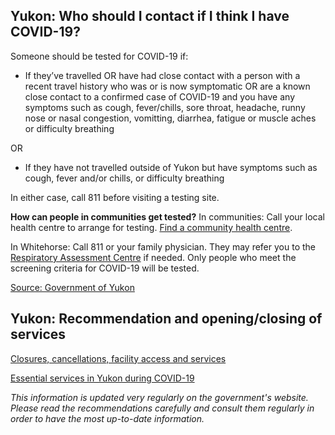 ## Yukon: Who should I contact if I think I have COVID-19?

Someone should be tested for COVID-19 if:

- If they’ve travelled OR have had close contact with a person with a recent travel history who was or is now symptomatic OR are a known close contact to a confirmed case of COVID-19 and you have any symptoms such as cough, fever/chills, sore throat, headache, runny nose or nasal congestion, vomitting, diarrhea, fatigue or muscle aches or difficulty breathing

OR

- If they have not travelled outside of Yukon but have symptoms such as cough, fever and/or chills, or difficulty breathing

In either case, call 811 before visiting a testing site.

**How can people in communities get tested?**
In communities: Call your local health centre to arrange for testing. [Find a community health centre](https://yukon.ca/en/health-and-wellness/hospitals-and-health-centres/find-hospital-or-health-centre).

In Whitehorse: Call 811 or your family physician. They may refer you to the [Respiratory Assessment Centre](https://yukon.ca/en/find-respiratory-assessment-centre) if needed. Only people who meet the screening criteria for COVID-19 will be tested.

[Source: Government of Yukon](https://yukon.ca/en/common-questions-covid-19#testing)

## Yukon: Recommendation and opening/closing of services

[Closures, cancellations, facility access and services](https://yukon.ca/en/closures-cancellations-and-restricted-facility-access)

[Essential services in Yukon during COVID-19](https://yukon.ca/en/health-and-wellness/covid-19/essential-services-yukon-during-covid-19)

_This information is updated very regularly on the government's website. Please read the recommendations carefully and consult them regularly in order to have the most up-to-date information._
